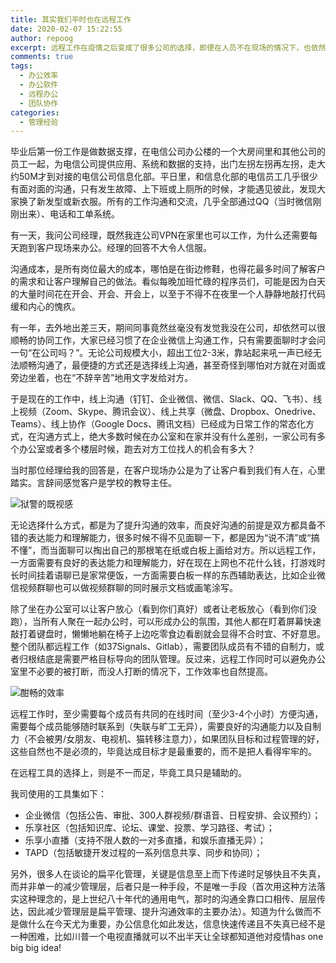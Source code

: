 ```yaml
---
title: 其实我们平时也在远程工作
date: 2020-02-07 15:22:55
author: repoog
excerpt: 远程工作在疫情之后变成了很多公司的选择，即便在人员不在现场的情况下，也依然能够保证顺畅的、同步的工作协同，有的人可能对于远程工作会有管理上的焦虑。实际上即便在日常办公室中，大多数时候的工作方式也与远程工作类似，实际上平常也在远程工作。
comments: true
tags:
  - 办公效率
  - 办公软件
  - 远程办公
  - 团队协作
categories:
  - 管理经验
---
```


毕业后第一份工作是做数据支撑，在电信公司办公楼的一个大房间里和其他公司的员工一起，为电信公司提供应用、系统和数据的支持，出门左拐左拐再左拐，走大约50M才到对接的电信公司信息化部。平日里，和信息化部的电信员工几乎很少有面对面的沟通，只有发生故障、上下班或上厕所的时候，才能遇见彼此，发现大家换了新发型或新衣服。所有的工作沟通和交流，几乎全部通过QQ（当时微信刚刚出来）、电话和工单系统。

有一天，我问公司经理，既然我连公司VPN在家里也可以工作，为什么还需要每天跑到客户现场来办公。经理的回答不大令人信服。

沟通成本，是所有岗位最大的成本，哪怕是在街边修鞋，也得花最多时间了解客户的需求和让客户理解自己的做法。看似每晚加班忙碌的程序员们，可能是因为白天的大量时间花在开会、开会、开会上，以至于不得不在夜里一个人静静地敲打代码缓和内心的愧疚。

有一年，去外地出差三天，期间同事竟然丝毫没有发觉我没在公司，却依然可以很顺畅的协同工作，大家已经习惯了在企业微信上沟通工作，只有需要面聊时才会问一句“在公司吗？”。无论公司规模大小，超出工位2-3米，靠站起来吼一声已经无法顺畅沟通了，最便捷的方式还是选择线上沟通，甚至奇怪到哪怕对方就在对面或旁边坐着，也在“不辞辛苦”地用文字发给对方。

于是现在的工作中，线上沟通（钉钉、企业微信、微信、Slack、QQ、飞书）、线上视频（Zoom、Skype、腾讯会议）、线上共享（微盘、Dropbox、Onedrive、Teams）、线上协作（Google Docs、腾讯文档）已经成为日常工作的常态化方式，在沟通方式上，绝大多数时候在办公室和在家并没有什么差别，一家公司有多个办公室或者多个楼层时候，跑去对方工位找人的机会有多大？

当时那位经理给我的回答是，在客户现场办公是为了让客户看到我们有人在，心里踏实。言辞间感觉客户是学校的教导主任。

![狱警的既视感](images/2020/02/prison.png '狱警的既视感')

无论选择什么方式，都是为了提升沟通的效率，而良好沟通的前提是双方都具备不错的表达能力和理解能力，很多时候不得不见面聊一下，都是因为“说不清”或“搞不懂”，而当面聊可以掏出自己的那根笔在纸或白板上画给对方。所以远程工作，一方面需要有良好的表达能力和理解能力，好在现在上网也不花什么钱，打游戏时长时间挂着语聊已是家常便饭，一方面需要白板一样的东西辅助表达，比如企业微信视频群聊也可以做视频群聊的同时展示文档或画笔涂写。

除了坐在办公室可以让客户放心（看到你们真好）或者让老板放心（看到你们没跑），当所有人聚在一起办公时，可以形成办公的氛围，其他人都在盯着屏幕快速敲打着键盘时，懒懒地躺在椅子上边吃零食边看剧就会显得不合时宜、不好意思。整个团队都远程工作（如37Signals、Gitlab），需要团队成员有不错的自制力，或者归根结底是需要严格目标导向的团队管理。反过来，远程工作同时可以避免办公室里不必要的被打断，而没人打断的情况下，工作效率也自然提高。

![酣畅的效率](images/2020/02/god.png '酣畅的效率')

远程工作时，至少需要每个成员有共同的在线时间（至少3-4个小时）方便沟通，需要每个成员能够随时联系到（失联与旷工无异），需要良好的沟通能力以及自制力（不会被男/女朋友、电视机、猫转移注意力），如果团队目标和过程管理的好，这些自然也不是必须的，毕竟达成目标才是最重要的，而不是把人看得牢牢的。

在远程工具的选择上，则是不一而足，毕竟工具只是辅助的。

我司使用的工具集如下：

* 企业微信（包括公告、审批、300人群视频/群语音、日程安排、会议预约）；
* 乐享社区（包括知识库、论坛、课堂、投票、学习路径、考试）；
* 乐享小直播（支持不限人数的一对多直播，和娱乐直播无异）；
* TAPD（包括敏捷开发过程的一系列信息共享、同步和协同）；

另外，很多人在谈论的扁平化管理，关键是信息至上而下传递时足够快且不失真，而并非单一的减少管理层，后者只是一种手段，不是唯一手段（首次用这种方法落实这种理念的，是上世纪八十年代的通用电气，那时的沟通全靠口口相传、层层传达，因此减少管理层是扁平管理、提升沟通效率的主要办法）。知道为什么做而不是做什么在今天尤为重要，办公信息化如此发达，信息快速传递且不失真已经不是一种困难，比如川普一个电视直播就可以不出半天让全球都知道他对疫情has one big big idea!